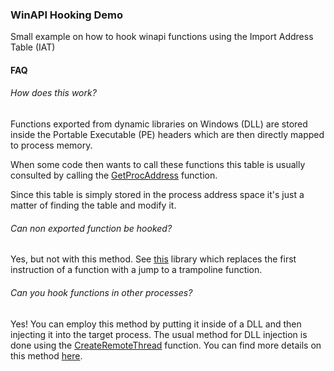 ### WinAPI Hooking Demo

Small example on how to hook winapi functions using the Import Address Table (IAT)

#### FAQ
###### How does this work?

Functions exported from dynamic libraries on Windows (DLL) are stored inside the Portable Executable (PE) headers which are then directly mapped to process memory.

When some code then wants to call these functions this table is usually consulted by calling the [GetProcAddress](https://msdn.microsoft.com/en-us/library/windows/desktop/ms683212(v=vs.85).aspx) function.

Since this table is simply stored in the process address space it's just a matter of finding the table and modify it.

######  Can non exported function be hooked?

Yes, but not with this method. See [this](https://github.com/TsudaKageyu/minhook) library which replaces the first instruction of a function with a jump to a trampoline function.

######  Can you hook functions in other processes?

Yes! You can employ this method by putting it inside of a DLL and then injecting it into the target process. The usual method for DLL injection is done using the [CreateRemoteThread](https://msdn.microsoft.com/en-us/library/windows/desktop/ms682437(v=vs.85).aspx) function. You can find more details on this method [here](http://resources.infosecinstitute.com/using-createremotethread-for-dll-injection-on-windows/).

